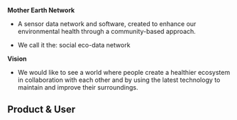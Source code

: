 
**Mother Earth Network**
- A sensor data network and software, created to enhance our  
environmental health through a community-based approach.  
 
- We call it the: social eco-data network



**Vision**
- We would like to see a world where people create a healthier ecosystem in collaboration with each other and by using the latest technology to maintain and improve their surroundings.

**Product & User**
- 
<!--stackedit_data:
eyJoaXN0b3J5IjpbMTM5MzY0MTQ1NCwtMTgzNDQwNDIxXX0=
-->